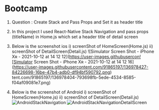 # Bootcamp
1.  Question : Create Stack and Pass Props and Set it as header title

2. In this project I used React-Native Stack Navigation and pass props (titleName) in Home.js which set a header title of detail screen
3. Below is the screenshot ios i) screenShot of HomeScreen(Home.js) ii) screenShot of DetailScreen(Detail.js)
![Simulator Screen Shot - iPhone Xʀ - 2021-10-12 at 14 12 12](https://user-images.githubusercon![Simulator Screen Shot - iPhone Xʀ - 2021-10-12 at 14 12 16](https://user-images.githubusercontent.com/91865197/136978427-84226698-16be-47b4-adb0-df94bf590792.png)
tent.com/91865197/136978404-793698fb-5ede-4534-8585-f04af09081e7.png)


5. Below is the screenshot of Android i) screenShot of HomeScreen(Home.js) ii) screenShot of DetailScreen(Detail.js)
 ![AndroidStackNavigation](https://user-images.githubusercontent.com/91865197/136977439-e4df759b-7500-41cd-a531-eb4b0aa27772.png)
 ![AndroidStackNavigationDetailScreen](https://user-images.githubusercontent.com/91865197/136977420-d7d86064-f9af-4541-b1b6-f289eb94b0e4.png)
